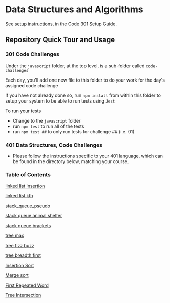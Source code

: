 # Data Structures and Algorithms

See [setup instructions](https://codefellows.github.io/setup-guide/code-301/3-code-challenges), in the Code 301 Setup Guide.

## Repository Quick Tour and Usage

### 301 Code Challenges

Under the `javascript` folder, at the top level, is a sub-folder called `code-challenges`

Each day, you'll add one new file to this folder to do your work for the day's assigned code challenge

If you have not already done so, run `npm install` from within this folder to setup your system to be able to run tests using `Jest`

To run your tests

- Change to the `javascript` folder
- run `npm test` to run all of the tests
- run `npm test ##` to only run tests for challenge ## (i.e. 01)

### 401 Data Structures, Code Challenges

- Please follow the instructions specific to your 401 language, which can be found in the directory below, matching your course.

### Table of Contents

[linked list insertion](python/docs/linked_list_insertions/README.md)

[linked list kth](python/docs/linked_list_kth/README.md)

[stack_queue_pseudo](python/docs/stack_queue_pseudo/README.md)

[stack queue animal shelter](python/docs/stack_queue_animal_shelter/README.md)

[stack queue brackets](python/docs/stack_queue_brackets/README.md)

[tree max](python/docs/tree_max/README.md)

[tree fizz buzz](python/docs/tree_fizz_buzz/README.md)

[tree breadth first](python/docs/tree_breadth_first/README.md)

[Insertion Sort](sorting/insertion/README.md)

[Merge sort](sorting/merge/README.md)

[First Repeated Word](python/docs/hashtable_repeated_word/README.md)

[Tree Intersection](python/docs/tree_intersection/README.md)
